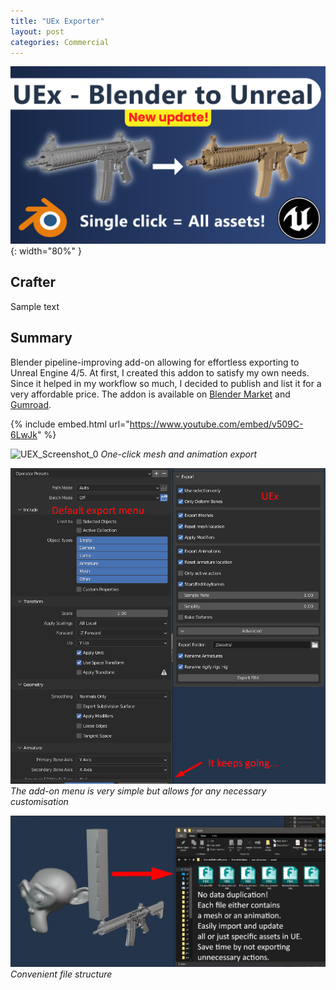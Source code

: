 ```yaml
---
title: "UEx Exporter"
layout: post
categories: Commercial
---
```


![UEx_Thumbnail](/assets/img/uex/uex_thumbnail.png){: width="80%" }

## Crafter

Sample text


## Summary

Blender pipeline-improving add-on allowing for effortless exporting to Unreal Engine 4/5. At first, I created this addon to satisfy my own needs. Since it helped in my workflow so much, I decided to publish and list it for a very affordable price. The addon is available on [Blender Market](https://blendermarket.com/products/uex-blender-to-unreal) and [Gumroad](https://pawelwilczewski.gumroad.com/l/uex-blender-to-unreal).

{% include embed.html url="https://www.youtube.com/embed/v509C-6LwJk" %}

![UEX_Screenshot_0](/assets/img/uex/blender-unreal-comparison-optimized-giga.gif)
*One-click mesh and animation export*

![UEX_Screenshot_1](/assets/img/uex/default_vs_uex.png)
*The add-on menu is very simple but allows for any necessary customisation*

![UEX_Screenshot_3](/assets/img/uex/one_click.png)
*Convenient file structure*
